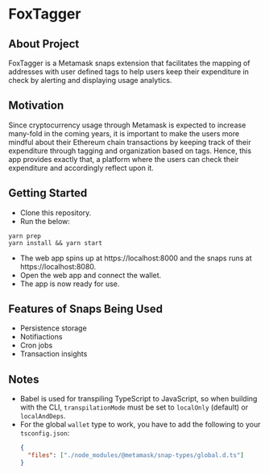 # FoxTagger

## About Project
FoxTagger is a Metamask snaps extension that facilitates the mapping of addresses with user defined tags to help users keep their expenditure in check by alerting and displaying usage analytics.

## Motivation
Since cryptocurrency usage through Metamask is expected to increase many-fold in the coming years, it is important to make the users more mindful about their Ethereum chain transactions by keeping track of their expenditure through tagging and organization based on tags. Hence, this app provides exactly that, a platform where the users can check their expenditure and accordingly reflect upon it.

## Getting Started

* Clone this repository.
* Run the below:
```shell
yarn prep
yarn install && yarn start
```
* The web app spins up at https://localhost:8000 and the snaps runs at https://localhost:8080.
* Open the web app and connect the wallet.
* The app is now ready for use.

## Features of Snaps Being Used
* Persistence storage
* Notifiactions
* Cron jobs
* Transaction insights

## Notes

- Babel is used for transpiling TypeScript to JavaScript, so when building with the CLI,
  `transpilationMode` must be set to `localOnly` (default) or `localAndDeps`.
- For the global `wallet` type to work, you have to add the following to your `tsconfig.json`:
  ```json
  {
    "files": ["./node_modules/@metamask/snap-types/global.d.ts"]
  }
  ```
